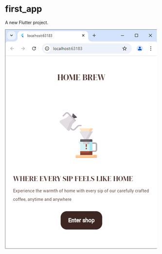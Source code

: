 # first_app

A new Flutter project.

![image alt](https://github.com/Rifad-01/Firstapp/blob/b3a322549d5b5d5321071b5034338e9948e054f8/homebrew.png)

